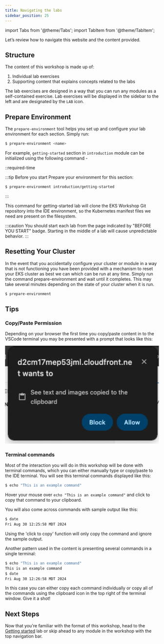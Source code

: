```yaml
---
title: Navigating the labs
sidebar_position: 25
---
```


import Tabs from '@theme/Tabs';
import TabItem from '@theme/TabItem';

Let’s review how to navigate this website and the content provided.

## Structure

The content of this workshop is made up of:

1. Individual lab exercises
2. Supporting content that explains concepts related to the labs

The lab exercises are designed in a way that you can run any modules as a self-contained exercise. Lab exercises will be displayed in the sidebar to the left and are designated by the `LAB` icon.

## Prepare Environment

The `prepare-environment` tool helps you set up and configure your lab environment for each section. Simply run:

```bash test=false
$ prepare-environment <name>
```

For example, `getting-started` section in `introduction` module can be initialized using the following command - 

::required-time

:::tip Before you start
Prepare your environment for this section:

```bash timeout=300 wait=10
$ prepare-environment introduction/getting-started
```

:::

This command for getting-started lab will clone the EKS Workshop Git repository into the IDE environment, so the Kubernetes manifest files we need are present on the filesystem.


:::caution
You should start each lab from the page indicated by "BEFORE YOU START" badge. Starting in the middle of a lab will cause unpredictable behavior.
:::

## Resetting Your Cluster
In the event that you accidentally configure your cluster or module in a way that is not functioning you have been provided with a mechanism to reset your EKS cluster as best we can which can be run at any time. Simply run the command prepare-environment and wait until it completes. This may take several minutes depending on the state of your cluster when it is run.

```bash test=false
$ prepare-environment
```

## Tips

### Copy/Paste Permission
Depending on your browser the first time you copy/paste content in to the VSCode terminal you may be presented with a prompt that looks like this:

![VSCode copy/paste](./assets/vscode-copy-paste.webp)
### Terminal commands

Most of the interaction you will do in this workshop will be done with terminal commands, which you can either manually type or copy/paste to the IDE terminal. You will see this terminal commands displayed like this:

```bash test=false
$ echo "This is an example command"
```

Hover your mouse over `echo "This is an example command"` and click to copy that command to your clipboard.

You will also come across commands with sample output like this:

```bash test=false
$ date
Fri Aug 30 12:25:58 MDT 2024
```

Using the 'click to copy' function will only copy the command and ignore the sample output.

Another pattern used in the content is presenting several commands in a single terminal:

```bash test=false
$ echo "This is an example command"
This is an example command
$ date
Fri Aug 30 12:26:58 MDT 2024
```

In this case you can either copy each command individually or copy all of the commands using the clipboard icon in the top right of the terminal window. Give it a shot!

## Next Steps

Now that you're familiar with the format of this workshop, head to the [Getting started](/docs/introduction/getting-started) lab or skip ahead to any module in the workshop with the top navigation bar.
